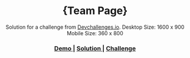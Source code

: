 <!-- Please update value in the {}  -->

<h1 align="center">{Team Page}</h1>

<div align="center">
   Solution for a challenge from  <a href="http://devchallenges.io" target="_blank">Devchallenges.io</a>.
   Desktop Size: 1600 x 900 Mobile Size: 360 x 800
</div>

<div align="center">
  <h3>
    <a href="https://{https://kutaui.github.io/team-page}">
      Demo
    </a>
    <span> | </span>
    <a href="https://{https://github.com/kutaui/team-page}">
      Solution
    </a>
    <span> | </span>
    <a href="https://devchallenges.io/challenges/hhmesazsqgKXrTkYkt0U">
      Challenge
    </a>
  </h3>
</div>

